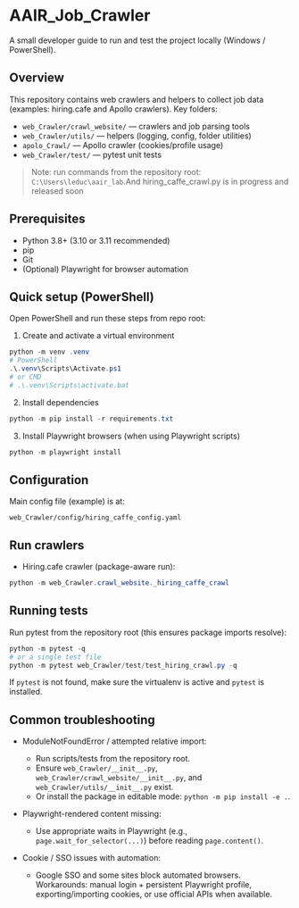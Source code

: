 # AAIR_Job_Crawler

A small developer guide to run and test the project locally (Windows / PowerShell).

## Overview
This repository contains web crawlers and helpers to collect job data (examples: hiring.cafe and Apollo crawlers). Key folders:
- `web_Crawler/crawl_website/` — crawlers and job parsing tools
- `web_Crawler/utils/` — helpers (logging, config, folder utilities)
- `apolo_Crawl/` — Apollo crawler (cookies/profile usage)
- `web_Crawler/test/` — pytest unit tests

> Note: run commands from the repository root: `C:\Users\leduc\aair_lab`.And hiring_caffe_crawl.py is in progress and released soon

## Prerequisites
- Python 3.8+ (3.10 or 3.11 recommended)
- pip
- Git
- (Optional) Playwright for browser automation

## Quick setup (PowerShell)
Open PowerShell and run these steps from repo root:

1) Create and activate a virtual environment

```powershell
python -m venv .venv
# PowerShell
.\.venv\Scripts\Activate.ps1
# or CMD
# .\.venv\Scripts\activate.bat
```

2) Install dependencies


```powershell
python -m pip install -r requirements.txt
```



3) Install Playwright browsers (when using Playwright scripts)

```powershell
python -m playwright install
```



## Configuration
Main config file (example) is at:

```
web_Crawler/config/hiring_caffe_config.yaml
```


## Run crawlers
- Hiring.cafe crawler (package-aware run):

```powershell
python -m web_Crawler.crawl_website._hiring_caffe_crawl
```




## Running tests
Run pytest from the repository root (this ensures package imports resolve):

```powershell
python -m pytest -q
# or a single test file
python -m pytest web_Crawler/test/test_hiring_crawl.py -q
```

If `pytest` is not found, make sure the virtualenv is active and `pytest` is installed.


## Common troubleshooting
- ModuleNotFoundError / attempted relative import:
  - Run scripts/tests from the repository root.
  - Ensure `web_Crawler/__init__.py`, `web_Crawler/crawl_website/__init__.py`, and `web_Crawler/utils/__init__.py` exist.
  - Or install the package in editable mode: `python -m pip install -e .`.

- Playwright-rendered content missing:
  - Use appropriate waits in Playwright (e.g., `page.wait_for_selector(...)`) before reading `page.content()`.

- Cookie / SSO issues with automation:
  - Google SSO and some sites block automated browsers. Workarounds: manual login + persistent Playwright profile, exporting/importing cookies, or use official APIs when available.
